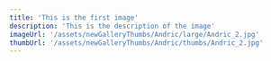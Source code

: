 ```yaml
---
title: 'This is the first image'
description: 'This is the description of the image'
imageUrl: '/assets/newGalleryThumbs/Andric/large/Andric_2.jpg'
thumbUrl: '/assets/newGalleryThumbs/Andric/thumbs/Andric_2.jpg'
---
```

